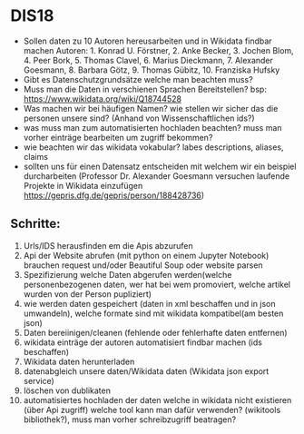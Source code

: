# DIS18

* Sollen daten zu 10 Autoren hereusarbeiten und in Wikidata findbar machen Autoren: 1. Konrad U. Förstner, 2. Anke Becker, 3. Jochen Blom, 4. Peer Bork, 5. Thomas Clavel, 6. Marius Dieckmann, 7. Alexander Goesmann, 8. Barbara Götz, 9. Thomas Gübitz, 10. Franziska Hufsky  
* Gibt es Datenschutzgrundsätze welche man beachten muss?
* Muss man die Daten in verschienen Sprachen Bereitstellen? bsp: https://www.wikidata.org/wiki/Q18744528
* Was machen wir bei häufigen Namen? wie stellen wir sicher das die personen unsere sind? (Anhand von Wissenschaftlichen ids?)
* was muss man zum automatisierten hochladen beachten? muss man vorher einträge bearbeiten um zugriff bekommen?
* wie beachten wir das wikidata vokabular? labes descriptions, aliases, claims
* sollten uns für einen Datensatz entscheiden mit welchem wir ein beispiel durcharbeiten (Professor Dr. Alexander Goesmann versuchen laufende Projekte in Wikidata einzufügen https://gepris.dfg.de/gepris/person/188428736)

## Schritte:
1. Urls/IDS herausfinden em die Apis abzurufen
1. Api der Website abrufen (mit python on einem Jupyter Notebook) brauchen request und/oder Beautiful Soup oder website parsen
2. Spezifizierung welche Daten abgerufen werden(welche personenbezogenen daten, wer hat bei wem promoviert, welche artikel wurden von der Person pupliziert)
3. wie werden daten gespeichert (daten in xml beschaffen und in json umwandeln), welche formate sind mit wikidata kompatibel(am besten json)
4. Daten bereiinigen/cleanen (fehlende oder fehlerhafte daten entfernen)
5. wikidata einträge der autoren automatisiert findbar machen (ids beschaffen)
6. Wikidata daten herunterladen
7. datenabgleich unsere daten/Wikidata daten (Wikidata json export service)
8. löschen von dublikaten 
9. automatisiertes hochladen der daten welche in wikidata nicht existieren (über Api zugriff) welche tool kann man dafür verwenden? (wikitools bibliothek?), muss man vorher schreibzugriff beatragen?

